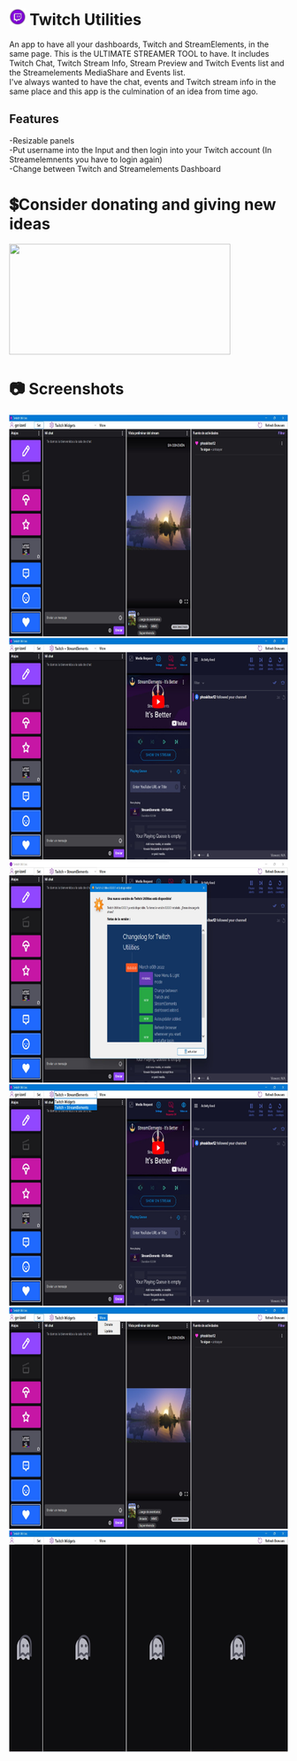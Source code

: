 # <img src="https://raw.githubusercontent.com/Gerizard/twitchutilities/main/screenshots/PinClipart.com_clip-dj-mzik-indir_5201541.png" width="30" height="30"> Twitch Utilities
An app to have all your dashboards, Twitch and StreamElements, in the same page. This is the ULTIMATE STREAMER TOOL to have.  It includes Twitch Chat, Twitch Stream Info, Stream Preview and Twitch Events list and the Streamelements MediaShare and Events list.  
I've always wanted to have the chat, events and Twitch stream info in the same place and this app is the culmination of an idea from time ago.
## Features
-Resizable panels  
-Put username into the Input and then login into your Twitch account (In Streamelemnents you have to login again)  
-Change between Twitch and Streamelements Dashboard  
# 💲Consider donating and giving new ideas
<a href="https://www.paypal.com/donate/?hosted_button_id=ZGDPQSZDGWWEY&sdkMeta=eyJ1cmwiOiJodHRwczovL3d3dy5wYXlwYWxvYmplY3RzLmNvbS9kb25hdGUvc2RrL2RvbmF0ZS1zZGsuanMiLCJhdHRycyI6eyJkYXRhLXVpZCI6ImFjNTlkOWY5MmJfbXRrNm1kcTZtamkifX0&targetMeta=eyJ6b2lkVmVyc2lvbiI6IjlfMF81OCIsInRhcmdldCI6IkRPTkFURSIsInNka1ZlcnNpb24iOiIwLjguMCJ9
">
 <img src="https://raw.githubusercontent.com/aha999/DonateButtons/master/Paypal.png" width="400" height="200">
</a>
# 📷 Screenshots
<img src="https://raw.githubusercontent.com/Gerizard/twitchutilities/main/screenshots/Captura%20de%20pantalla%202022-03-05%20101707.jpg" width="600" height="400">
<img src="https://raw.githubusercontent.com/Gerizard/twitchutilities/main/screenshots/Captura%20de%20pantalla%202022-03-05%20101751.jpg" width="600" height="400">
<img src="https://raw.githubusercontent.com/Gerizard/twitchutilities/main/screenshots/Captura%20de%20pantalla%202022-03-05%20101816.jpg" width="600" height="400">
<img src="https://raw.githubusercontent.com/Gerizard/twitchutilities/main/screenshots/Captura%20de%20pantalla%202022-03-05%20101805.jpg" width="600" height="400">
<img src="https://raw.githubusercontent.com/Gerizard/twitchutilities/main/screenshots/Captura%20de%20pantalla%202022-03-05%20101736.jpg" width="600" height="400">
<img src="https://raw.githubusercontent.com/Gerizard/twitchutilities/main/screenshots/Captura%20de%20pantalla%202022-03-05%20101643.jpg" width="600" height="400">



